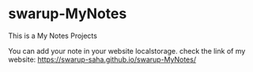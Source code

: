 # swarup-MyNotes
This is a My Notes Projects




You can add your note in your website localstorage.
check the link of my website:    https://swarup-saha.github.io/swarup-MyNotes/
